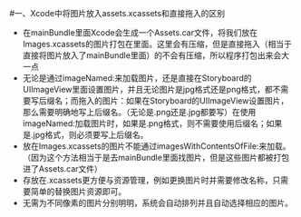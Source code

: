 #一、Xcode中将图片放入assets.xcassets和直接拖入的区别

 * 在mainBundle里面Xcode会生成一个Assets.car文件，将我们放在Images.xcassets的图片打包在里面。这里会有压缩，但是直接拖入（相当于直接将图片放入了mainBundle里面）的不会有压缩，所以程序打包出来会大一点
 * 无论是通过imageNamed:来加载图片，还是直接在Storyboard的UIImageView里面设置图片，并且无论图片是jpg格式还是png格式，都不需要写后缀名；而拖入的图片：如果在Storyboard的UIImageView设置图片，那么需要明确地写上后缀名。（无论是.png还是.jpg都要写）在使用imageNamed:加载图片时，如果是.png格式，则不需要使用后缀名；如果是.jpg格式，则必须要写上后缀名。
 * 放在Images.xcassets的图片不能通过imagesWithContentsOfFile:来加载。（因为这个方法相当于是去mainBundle里面找图片，但是这些图片都被打包进了Assets.car文件）
 * 存放在.xcassets更方便与资源管理，例如更换图片时并需要修改名称，只需要简单的替换图片资源即可。
 * 无需为不同像素的图片分别明明，系统会自动排列并且自动选择相应的图片。